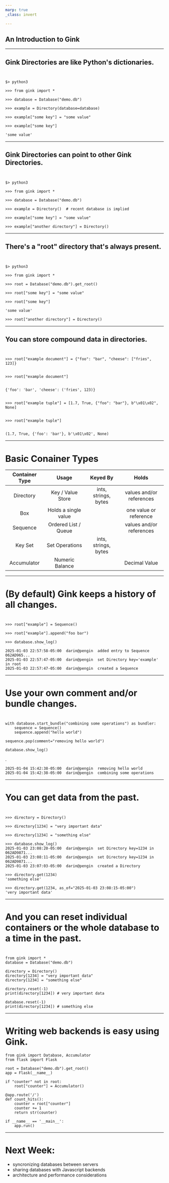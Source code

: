 ```yaml
---
marp: true
_class: invert

---
```


## An Introduction to Gink

---
<!-- _class: invert -->
## Gink Directories are like Python's dictionaries.
##
```

$> python3

>>> from gink import *

>>> database = Database("demo.db")

>>> example = Directory(database=database)

>>> example["some key"] = "some value"

>>> example["some key"]

'some value'
```

---
<!-- _class: invert -->

## Gink Directories can point to other Gink Directories.
##

```

$> python3

>>> from gink import *

>>> database = Database("demo.db")

>>> example = Directory()  # recent database is implied

>>> example["some key"] = "some value"

>>> example["another directory"] = Directory()
```


---
<!-- _class: invert -->

## There's a "root" directory that's always present.
##

```

$> python3

>>> from gink import *

>>> root = Database("demo.db").get_root()

>>> root["some key"] = "some value"

>>> root["some key"]

'some value'

>>> root["another directory"] = Directory()

```

---
<!-- _class: invert -->

## You can store compound data in directories.
##

```

>>> root["example document"] = {"foo": "bar", "cheese": ["fries", 123]}


>>> root["example document"]


{'foo': 'bar', 'cheese': ('fries', 123)}


>>> root["example tuple"] = [1.7, True, {"foo": "bar"}, b"\x01\x02", None]


>>> root["example tuple"]


(1.7, True, {'foo': 'bar'}, b'\x01\x02', None)

```

---

<!-- _class: invert -->
# Basic Conainer Types
| Container Type | Usage | Keyed By | Holds |
| :---: | :--: | :--: | :--: |
| Directory | Key / Value Store | ints, strings, bytes | values and/or references
| Box | Holds a single value | | one value or reference
| Sequence | Ordered List / Queue | | values and/or references
| Key Set | Set Operations | ints, strings, bytes | |
| Accumulator | Numeric Balance | | Decimal Value


---
<!-- _class: invert -->

# (By default) Gink keeps a history of all changes.
#
```
>>> root["example"] = Sequence()

>>> root["example"].append("foo bar")

>>> database.show_log()

2025-01-03 22:57:58-05:00  darin@pengin  added entry to Sequence 062AD965...
2025-01-03 22:57:47-05:00  darin@pengin  set Directory key='example' in root
2025-01-03 22:57:47-05:00  darin@pengin  created a Sequence
```

---
<!-- _class: invert -->

# Use your own comment and/or bundle changes.
#
```
with database.start_bundle("combining some operations") as bundler:
    sequence = Sequence()
    sequence.append("hello world")

sequence.pop(comment="removing hello world")

database.show_log()
```

.
```
2025-01-04 15:42:38-05:00  darin@pengin  removing hello world
2025-01-04 15:42:38-05:00  darin@pengin  combining some operations
```


---
<!-- _class: invert -->
# You can get data from the past.
#
```
>>> directory = Directory()

>>> directory[1234] = "very important data"

>>> directory[1234] = "something else"

>>> database.show_log()
2025-01-03 23:08:20-05:00  darin@pengin  set Directory key=1234 in 062AD9871...
2025-01-03 23:08:11-05:00  darin@pengin  set Directory key=1234 in 062AD9871...
2025-01-03 23:07:03-05:00  darin@pengin  created a Directory

>>> directory.get(1234)
'something else'

>>> directory.get(1234, as_of="2025-01-03 23:08:15-05:00")
'very important data'

```

---
<!-- _class: invert -->
# And you can reset individual containers or the whole database to a time in the past.
#
```
from gink import *
database = Database("demo.db")

directory = Directory()
directory[1234] = "very important data"
directory[1234] = "something else"

directory.reset(-1)
print(directory[1234]) # very important data

database.reset(-1)
print(directory[1234]) # something else

```

---
<!-- _class: invert -->
# Writing web backends is easy using Gink.
```
from gink import Database, Accumulator
from flask import Flask

root = Database("demo.db").get_root()
app = Flask(__name__)

if "counter" not in root:
    root["counter"] = Accumulator()

@app.route('/')
def count_hits():
    counter = root["counter"]
    counter += 1
    return str(counter)

if __name__ == '__main__':
    app.run()
```


---
<!-- _class: invert -->
# Next Week:
* syncronizing databases between servers
* sharing databases with Javascript backends
* architecture and performance considerations
